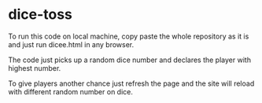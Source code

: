 # dice-toss

To run this code on local machine, copy paste the whole repository as it is and just run dicee.html in any browser.

The code just picks up a random dice number and declares the player with highest number. 

To give players another chance just refresh the page and the site will reload with different random number on dice.
